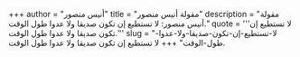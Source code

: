 +++
author = "أنيس منصور"
title = "مقولة أنيس منصور"
description = "مقولة أنيس منصور: لا تستطيع إن تكون صديقا ولا عدوا طول الوقت."
quote = '''لا تستطيع إن تكون صديقا ولا عدوا طول الوقت.'''
slug = "لا-تستطيع-إن-تكون-صديقا-ولا-عدوا-طول-الوقت"
+++
لا تستطيع إن تكون صديقا ولا عدوا طول الوقت.
